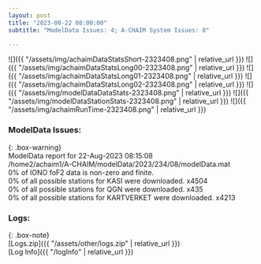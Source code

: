 ```yaml
---
layout: post
title: "2023-08-22 08:00:00"
subtitle: "ModelData Issues: 4; A-CHAIM System Issues: 0"

---
```


![]({{ "/assets/img/achaimDataStatsShort-2323408.png" | relative_url }})
![]({{ "/assets/img/achaimDataStatsLong00-2323408.png" | relative_url }})
![]({{ "/assets/img/achaimDataStatsLong01-2323408.png" | relative_url }})
![]({{ "/assets/img/achaimDataStatsLong02-2323408.png" | relative_url }})
![]({{ "/assets/img/modelDataDataStats-2323408.png" | relative_url }})
![]({{ "/assets/img/modelDataStationStats-2323408.png" | relative_url }})
![]({{ "/assets/img/achaimRunTime-2323408.png" | relative_url }})


### ModelData Issues:  
  
{: .box-warning}  
 ModelData report for 22-Aug-2023 08:15:08   
 /home2/achaim1/A-CHAIM/modelData/2023/234/08/modelData.mat   
 0% of IONO foF2 data is non-zero and finite.   
 0% of all possible stations for KASI were downloaded. x4504   
 0% of all possible stations for QGN were downloaded. x435   
 0% of all possible stations for KARTVERKET were downloaded. x4213   
  


### Logs:  
  
{: .box-note}  
[Logs.zip]({{ "/assets/other/logs.zip" | relative_url }})  
[Log Info]({{ "/logInfo" | relative_url }})  
